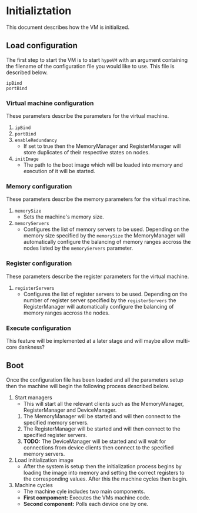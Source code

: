 Initializtation
===============

This document describes how the VM is initialized.

## Load configuration

The first step to start the VM is to start `hypeVM` with an argument containing the filename of the configuration file you would like to use. This file is described below.

````
ipBind
portBind
````

### Virtual machine configuration

These parameters describe the parameters for the virtual machine.

1.  `ipBind`
2.  `portBind`
3.  `enableRedundancy`
    * If set to true then the MemoryManager and RegisterManager will store duplicates of their respective states on nodes.
4.  `initImage`
    * The path to the boot image which will be loaded into memory and execution of it will be started.

### Memory configuration

These parameters describe the memory parameters for the virtual machine.

1.  `memorySize`
    * Sets the machine's memory size.
2.  `memoryServers`
    * Configures the list of memory servers to be used. Depending on the memory size specified by the `memorySize` the MemoryManager will automatically configure the balancing of memory ranges accross the nodes listed by the `memoryServers` parameter.

### Register configuration

These parameters describe the register parameters for the virtual machine.

1.  `registerServers`
    * Configures the list of register servers to be used. Depending on the number of register server specified by the `registerServers` the RegisterManager will automatically configure the balancing of memory ranges accross the nodes.

### Execute configuration

This feature will be implemented at a later stage and will maybe allow multi-core dankness?

## Boot

Once the configuration file has been loaded and all the parameters setup then the machine will begin the following process described below.

1.  Start managers
    * This will start all the relevant clients such as the MemoryManager, RegisterManager and DeviceManager.
    1.  The MemoryManager will be started and will then connect to the specified memory servers.
    2.  The RegisterManager will be started and will then connect to the specified register servers.
    1.  **TODO:** The DeviceManager will be started and will wait for connections from device clients then connect to the specified memory servers.
2.  Load initialization image
    * After the system is setup then the initialization process begins by loading the image into memory and setting the correct registers to the corresponding values. After this the machine cycles then begin.
3. Machine cycles
    * The machine cyle includes two main components.
    * **First compoment:** Executes the VMs machine code.
    * **Second component:** Polls each device one by one.